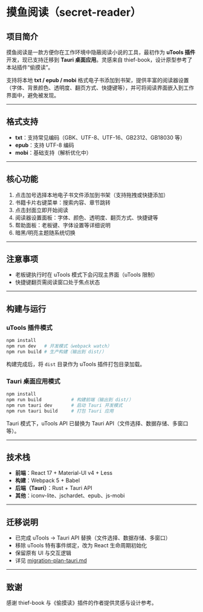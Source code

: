 # 摸鱼阅读（secret-reader）

## 项目简介

摸鱼阅读是一款方便你在工作环境中隐蔽阅读小说的工具，最初作为 **uTools 插件** 开发，现已支持迁移到 **Tauri 桌面应用**。灵感来自 thief-book，设计原型参考了本站插件“偷摸读”。

支持将本地 **txt / epub / mobi** 格式电子书添加到书架，提供丰富的阅读器设置（字体、背景颜色、透明度、翻页方式、快捷键等），并可将阅读界面嵌入到工作界面中，避免被发现。

---

## 格式支持
- **txt**：支持常见编码（GBK、UTF-8、UTF-16、GB2312、GB18030 等）
- **epub**：支持 UTF-8 编码
- **mobi**：基础支持（解析优化中）

---

## 核心功能
1. 点击加号选择本地电子书文件添加到书架（支持拖拽或快捷添加）
2. 书籍卡片右键菜单：搜索内容、章节跳转
3. 点击封面立即开始阅读
4. 阅读器设置面板：字体、颜色、透明度、翻页方式、快捷键等
5. 帮助面板：老板键、字体设置等详细说明
6. 暗黑/明亮主题随系统切换

---

## 注意事项
- 老板键执行时在 uTools 模式下会闪现主界面（uTools 限制）
- 快捷键翻页需阅读窗口处于焦点状态

---

## 构建与运行

### uTools 插件模式
```bash
npm install
npm run dev   # 开发模式（webpack watch）
npm run build # 生产构建（输出到 dist/）
```
构建完成后，将 `dist` 目录作为 uTools 插件打包目录加载。

### Tauri 桌面应用模式
```bash
npm install
npm run build           # 构建前端（输出到 dist/）
npm run tauri dev       # 启动 Tauri 开发模式
npm run tauri build     # 打包 Tauri 应用
```
Tauri 模式下，uTools API 已替换为 Tauri API（文件选择、数据存储、多窗口等）。

---

## 技术栈
- **前端**：React 17 + Material-UI v4 + Less
- **构建**：Webpack 5 + Babel
- **后端（Tauri）**：Rust + Tauri API
- **其他**：iconv-lite、jschardet、epub、js-mobi

---

## 迁移说明
- 已完成 uTools → Tauri API 替换（文件选择、数据存储、多窗口）
- 移除 uTools 特有事件绑定，改为 React 生命周期初始化
- 保留原有 UI 与交互逻辑
- 详见 [migration-plan-tauri.md](migration-plan-tauri.md)

---

## 致谢
感谢 thief-book 与《偷摸读》插件的作者提供灵感与设计参考。